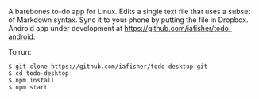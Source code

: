 A barebones to-do app for Linux. Edits a single text file that uses a subset of
Markdown syntax. Sync it to your phone by putting the file in Dropbox. Android
app under development at https://github.com/iafisher/todo-android.

To run:
```
$ git clone https://github.com/iafisher/todo-desktop.git
$ cd todo-desktop
$ npm install
$ npm start
```
